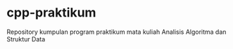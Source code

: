# cpp-praktikum
Repository kumpulan program praktikum mata kuliah Analisis Algoritma dan Struktur Data
